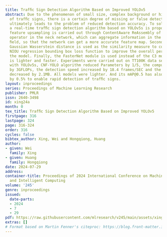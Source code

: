 ```yaml
---
title: Trafﬁc Sign Detection Algorithm Based on Improved YOLOv5
abstract: Due to the phenomenon of small size, complex background or high density
  of trafﬁc signs, there is a certain degree of missing or false detection, which
  ultimately leads to the problem of reduced detection accuracy. To solve this problem,
  a real-time trafﬁc sign detection algorithm based on YOLOv5s is proposed. Firstly,
  feature upsampling is carried out through ContentAware ReAssembly of Features upsampling
  operator in the neck network, which can aggregate information in the large receptive
  ﬁeld, so that the network can get a more accurate feature map. Secondly, the normalized
  Gaussian Wasserstein distance is used as the similarity measure to construct the
  NIOU regression bounding box loss function to improve the overall performance of
  the model. Finally, the FasterNet module is used instead of the C3 module, which
  is lighter and faster. Experiments were carried out on TT100K data set. Compared
  with YOLOv5s, CNF-YOLO algorithm reduced Parameters by 1/5, the computing load decreased
  by 3GFLOPs, the detection speed increased by 18.4 frames/SEC and the weight ﬁle
  decreased by 2.1MB. All models were lighter. And its mAP@0.5 has also been increased
  by 0.5% to enable rapid detection of trafﬁc signs.
layout: inproceedings
series: Proceedings of Machine Learning Research
publisher: PMLR
issn: 2640-3498
id: xing24a
month: 0
tex_title: Trafﬁc Sign Detection Algorithm Based on Improved YOLOv5
firstpage: 316
lastpage: 324
page: 316-324
order: 316
cycles: false
bibtex_author: Xing, Wei and Hongqiong, Huang
author:
- given: Wei
  family: Xing
- given: Huang
  family: Hongqiong
date: 2024-07-29
address:
container-title: Proceedings of 2024 International Conference on Machine Learning
  and Intelligent Computing
volume: '245'
genre: inproceedings
issued:
  date-parts:
  - 2024
  - 7
  - 29
pdf: https://raw.githubusercontent.com/mlresearch/v245/main/assets/xing24a/xing24a.pdf
extras: []
# Format based on Martin Fenner's citeproc: https://blog.front-matter.io/posts/citeproc-yaml-for-bibliographies/
---
```

